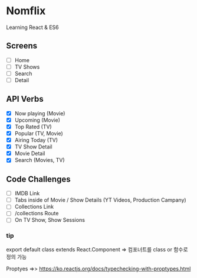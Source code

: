 # Nomflix

Learning React & ES6

## Screens

- [ ] Home
- [ ] TV Shows
- [ ] Search
- [ ] Detail

## API Verbs

- [x] Now playing (Movie)
- [x] Upcoming (Movie)
- [x] Top Rated (TV)
- [x] Popular (TV, Movie)
- [x] Airing Today (TV)
- [x] TV Show Detail
- [x] Movie Detail
- [x] Search (Movies, TV)

## Code Challenges

- [ ] IMDB Link
- [ ] Tabs inside of Movie / Show Details (YT Videos, Production Campany)
- [ ] Collections Link
- [ ] /collections Route
- [ ] On TV Show, Show Sessions

### tip

export default class extends React.Component => 컴포너트를 class or 함수로 정의 가능

Proptyes =>> https://ko.reactjs.org/docs/typechecking-with-proptypes.html
